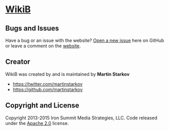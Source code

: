 # [WikiB](http://wikib.github.io/)

## Bugs and Issues

Have a bug or an issue with the website? [Open a new issue](https://github.com/WikiB/wikib.github.io/issues) here on GitHub or leave a comment on the [website](http://wikib.github.io/feedback).

## Creator

WikiB was created by and is maintained by **Martin Starkov**

* https://twitter.com/martinstarkov
* https://github.com/martinstarkov

## Copyright and License

Copyright 2013-2015 Iron Summit Media Strategies, LLC. Code released under the [Apache 2.0](https://github.com/WikiB/wikib.github.io/LICENSE) license.
